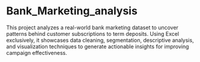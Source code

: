 # Bank_Marketing_analysis
This project analyzes a real-world bank marketing dataset to uncover patterns behind customer subscriptions to term deposits. Using Excel exclusively, it showcases data cleaning, segmentation, descriptive analysis, and visualization techniques to generate actionable insights for improving campaign effectiveness.
